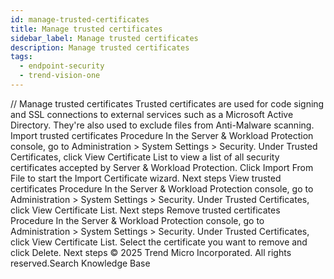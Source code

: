 ```yaml
---
id: manage-trusted-certificates
title: Manage trusted certificates
sidebar_label: Manage trusted certificates
description: Manage trusted certificates
tags:
  - endpoint-security
  - trend-vision-one
---
```


/*<![CDATA[*/ $('#title').html($('meta[name=map-description]').attr('content')); /*]]>*/ Manage trusted certificates Trusted certificates are used for code signing and SSL connections to external services such as a Microsoft Active Directory. They're also used to exclude files from Anti-Malware scanning. Import trusted certificates Procedure In the Server & Workload Protection console, go to Administration > System Settings > Security. Under Trusted Certificates, click View Certificate List to view a list of all security certificates accepted by Server & Workload Protection. Click Import From File to start the Import Certificate wizard. Next steps View trusted certificates Procedure In the Server & Workload Protection console, go to Administration > System Settings > Security. Under Trusted Certificates, click View Certificate List. Next steps Remove trusted certificates Procedure In the Server & Workload Protection console, go to Administration > System Settings > Security. Under Trusted Certificates, click View Certificate List. Select the certificate you want to remove and click Delete. Next steps © 2025 Trend Micro Incorporated. All rights reserved.Search Knowledge Base